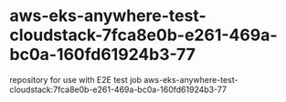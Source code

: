 # aws-eks-anywhere-test-cloudstack-7fca8e0b-e261-469a-bc0a-160fd61924b3-77
repository for use with E2E test job aws-eks-anywhere-test-cloudstack:7fca8e0b-e261-469a-bc0a-160fd61924b3-77
